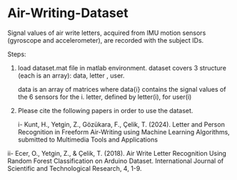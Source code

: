 # Air-Writing-Dataset
Signal values of air write letters, acquired from IMU motion sensors (gyroscope and accelerometer), are recorded with the subject IDs. 

Steps:
1) load dataset.mat file in matlab environment. dataset covers 3 structure (each is an array): data, letter , user.

   data is an array of matrices where data{i} contains the signal values of the 6 sensors for the i. letter, defined by letter(i), for user(i)

3) Please cite the following papers in order to use the dataset.
   
   i- Kunt, H., Yetgin, Z., Gözükara, F., Çelik, T. (2024). Letter and Person Recognition in Freeform Air-Writing using Machine Learning Algorithms, submitted to Multimedia Tools and Applications

  ii- Ecer, O., Yetgin, Z., & Çelik, T. (2018). Air Write Letter Recognition Using Random Forest Classification on Arduino Dataset. International Journal of Scientific and Technological Research, 4, 1-9.
